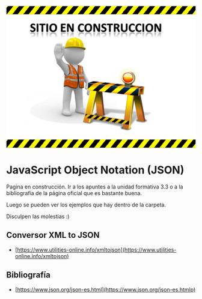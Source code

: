 ![JSON](img/SITIO-EN-CONSTRUCCION.jpg "JSON!!")

# JavaScript Object Notation  (JSON)

Pagina en construcción. Ir a los apuntes a la unidad formativa 3.3 o a la bibliografia de la página oficial que es bastante buena.

Luego se pueden ver los ejemplos que hay dentro de la carpeta.

Disculpen las molestias :)

## Conversor XML to JSON
- [https://www.utilities-online.info/xmltojson](https://www.utilities-online.info/xmltojson)

## Bibliografía
- [https://www.json.org/json-es.html](https://www.json.org/json-es.htmlp)

